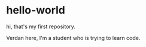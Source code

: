 # hello-world
hi, that's my first repository.
 
 Verdan here, I'm a student who is trying to learn code.
